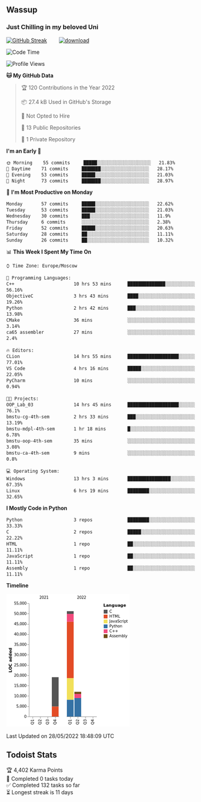 ## Wassup 
### Just Chilling in my beloved Uni 

<!--
-->

[![GitHub Streak](http://github-readme-streak-stats.herokuapp.com?user=archeoss&theme=shades-of-purple&hide_border=true&date_format=j%20M%5B%20Y%5D)](https://git.io/streak-stats)&nbsp;&nbsp;&nbsp;&nbsp;&nbsp;&nbsp;&nbsp;&nbsp;[![download](https://user-images.githubusercontent.com/68448737/147796309-d8b65b1d-4dde-40d9-b03a-2b42aaa6cd43.jpeg)
](https://bmstu.ru/)

<!--START_SECTION:waka-->
![Code Time](http://img.shields.io/badge/Code%20Time-0%20secs-blue)

![Profile Views](http://img.shields.io/badge/Profile%20Views-3-blue)

**🐱 My GitHub Data** 

> 🏆 120 Contributions in the Year 2022
 > 
> 📦 27.4 kB Used in GitHub's Storage 
 > 
> 🚫 Not Opted to Hire
 > 
> 📜 13 Public Repositories 
 > 
> 🔑 1 Private Repository 
 > 
**I'm an Early 🐤** 

```text
🌞 Morning    55 commits     █████░░░░░░░░░░░░░░░░░░░░   21.83% 
🌆 Daytime    71 commits     ███████░░░░░░░░░░░░░░░░░░   28.17% 
🌃 Evening    53 commits     █████░░░░░░░░░░░░░░░░░░░░   21.03% 
🌙 Night      73 commits     ███████░░░░░░░░░░░░░░░░░░   28.97%

```
📅 **I'm Most Productive on Monday** 

```text
Monday       57 commits     █████░░░░░░░░░░░░░░░░░░░░   22.62% 
Tuesday      53 commits     █████░░░░░░░░░░░░░░░░░░░░   21.03% 
Wednesday    30 commits     ███░░░░░░░░░░░░░░░░░░░░░░   11.9% 
Thursday     6 commits      ░░░░░░░░░░░░░░░░░░░░░░░░░   2.38% 
Friday       52 commits     █████░░░░░░░░░░░░░░░░░░░░   20.63% 
Saturday     28 commits     ██░░░░░░░░░░░░░░░░░░░░░░░   11.11% 
Sunday       26 commits     ██░░░░░░░░░░░░░░░░░░░░░░░   10.32%

```


📊 **This Week I Spent My Time On** 

```text
⌚︎ Time Zone: Europe/Moscow

💬 Programming Languages: 
C++                      10 hrs 53 mins      ██████████████░░░░░░░░░░░   56.16% 
ObjectiveC               3 hrs 43 mins       ████░░░░░░░░░░░░░░░░░░░░░   19.26% 
Python                   2 hrs 42 mins       ███░░░░░░░░░░░░░░░░░░░░░░   13.98% 
CMake                    36 mins             ░░░░░░░░░░░░░░░░░░░░░░░░░   3.14% 
ca65 assembler           27 mins             ░░░░░░░░░░░░░░░░░░░░░░░░░   2.4%

🔥 Editors: 
CLion                    14 hrs 55 mins      ███████████████████░░░░░░   77.01% 
VS Code                  4 hrs 16 mins       █████░░░░░░░░░░░░░░░░░░░░   22.05% 
PyCharm                  10 mins             ░░░░░░░░░░░░░░░░░░░░░░░░░   0.94%

🐱‍💻 Projects: 
OOP_Lab_03               14 hrs 45 mins      ███████████████████░░░░░░   76.1% 
bmstu-cg-4th-sem         2 hrs 33 mins       ███░░░░░░░░░░░░░░░░░░░░░░   13.19% 
bmstu-mdpl-4th-sem       1 hr 18 mins        █░░░░░░░░░░░░░░░░░░░░░░░░   6.78% 
bmstu-oop-4th-sem        35 mins             ░░░░░░░░░░░░░░░░░░░░░░░░░   3.08% 
bmstu-ca-4th-sem         9 mins              ░░░░░░░░░░░░░░░░░░░░░░░░░   0.8%

💻 Operating System: 
Windows                  13 hrs 3 mins       ████████████████░░░░░░░░░   67.35% 
Linux                    6 hrs 19 mins       ████████░░░░░░░░░░░░░░░░░   32.65%

```

**I Mostly Code in Python** 

```text
Python                   3 repos             ████████░░░░░░░░░░░░░░░░░   33.33% 
C                        2 repos             █████░░░░░░░░░░░░░░░░░░░░   22.22% 
HTML                     1 repo              ██░░░░░░░░░░░░░░░░░░░░░░░   11.11% 
JavaScript               1 repo              ██░░░░░░░░░░░░░░░░░░░░░░░   11.11% 
Assembly                 1 repo              ██░░░░░░░░░░░░░░░░░░░░░░░   11.11%

```


**Timeline**

![Chart not found](https://raw.githubusercontent.com/archeoss/archeoss/master/charts/bar_graph.png) 


 Last Updated on 28/05/2022 18:48:09 UTC
<!--END_SECTION:waka-->

## Todoist Stats

<!-- TODO-IST:START -->
🏆  4,402 Karma Points           
🌸  Completed 0 tasks today           
✅  Completed 132 tasks so far           
⏳  Longest streak is 11 days
<!-- TODO-IST:END -->
